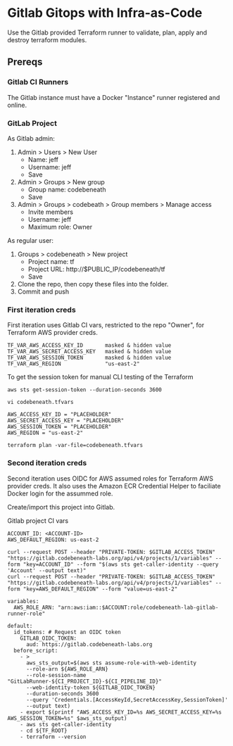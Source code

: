 # Gitlab Gitops with Infra-as-Code
Use the Gitlab provided Terraform runner to validate, plan, apply and destroy terraform modules.

## Prereqs

### Gitlab CI Runners
The Gitlab instance must have a Docker "Instance" runner registered and online.

### GitLab Project
As Gitlab admin:
1. Admin > Users > New User
   - Name: jeff
   - Username: jeff
   - Save
2. Admin > Groups > New group
   - Group name: codebeneath
   - Save
3. Admin > Groups > codebeath > Group members > Manage access
   - Invite members
   - Username: jeff
   - Maximum role: Owner

As regular user:
1. Groups > codebeneath > New project
   - Project name: tf
   - Project URL: http://$PUBLIC_IP/codebeneath/tf
   - Save
2. Clone the repo, then copy these files into the folder.
3. Commit and push

### First iteration creds
First iteration uses Gitlab CI vars, restricted to the repo "Owner", for Terraform AWS provider creds.

```
TF_VAR_AWS_ACCESS_KEY_ID       masked & hidden value
TF_VAR_AWS_SECRET_ACCESS_KEY   masked & hidden value
TF_VAR_AWS_SESSION_TOKEN       masked & hidden value
TF_VAR_AWS_REGION              "us-east-2"
```

To get the session token for manual CLI testing of the Terraform
```
aws sts get-session-token --duration-seconds 3600

vi codebeneath.tfvars

AWS_ACCESS_KEY_ID = "PLACEHOLDER"
AWS_SECRET_ACCESS_KEY = "PLACEHOLDER"
AWS_SESSION_TOKEN = "PLACEHOLDER"
AWS_REGION = "us-east-2"

terraform plan -var-file=codebeneath.tfvars
```

### Second iteration creds
Second iteration uses OIDC for AWS assumed roles for Terraform AWS provider creds. It also uses the Amazon ECR Credential Helper to faciliate Docker login for the assummed role.

Create/import this project into Gitlab.

Gitlab project CI vars
```
ACCOUNT_ID: <ACCOUNT-ID>
AWS_DEFAULT_REGION: us-east-2

curl --request POST --header "PRIVATE-TOKEN: $GITLAB_ACCESS_TOKEN" "https://gitlab.codebeneath-labs.org/api/v4/projects/1/variables" --form "key=ACCOUNT_ID" --form "$(aws sts get-caller-identity --query 'Account' --output text)"
curl --request POST --header "PRIVATE-TOKEN: $GITLAB_ACCESS_TOKEN" "https://gitlab.codebeneath-labs.org/api/v4/projects/1/variables" --form "key=AWS_DEFAULT_REGION" --form "value=us-east-2"
```

```
variables:
  AWS_ROLE_ARN: "arn:aws:iam::$ACCOUNT:role/codebeneath-lab-gitlab-runner-role"

default:
  id_tokens: # Request an OIDC token
    GITLAB_OIDC_TOKEN:
      aud: https://gitlab.codebeneath-labs.org
  before_script:
    - >
      aws_sts_output=$(aws sts assume-role-with-web-identity
      --role-arn ${AWS_ROLE_ARN}
      --role-session-name "GitLabRunner-${CI_PROJECT_ID}-${CI_PIPELINE_ID}"
      --web-identity-token ${GITLAB_OIDC_TOKEN}
      --duration-seconds 3600
      --query 'Credentials.[AccessKeyId,SecretAccessKey,SessionToken]'
      --output text)
    - export $(printf "AWS_ACCESS_KEY_ID=%s AWS_SECRET_ACCESS_KEY=%s AWS_SESSION_TOKEN=%s" $aws_sts_output)
    - aws sts get-caller-identity
    - cd ${TF_ROOT}
    - terraform --version
```

